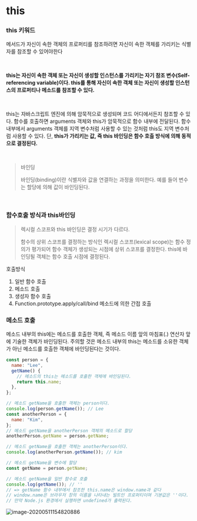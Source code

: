 # this

### this 키워드

메서드가 자신이 속한 객체의 프로퍼티를 참조하려면 자신이 속한 객체를 가리키는 식별자를 참조할 수 있어야한다

<br>

**this는 자신이 속한 객체 또는 자신이 생성할 인스턴스를 가리키는 자기 참조 변수(Self-referencing variable)이다. this를 통해 자신이 속한 객체 또는 자신이 생성할 인스턴스의 프로퍼티나 메소드를 참조할 수 있다.**

<br>

this는 자바스크립트 엔진에 의해 암묵적으로 생성되며 코드 어디에서든지 참조할 수 있다. 함수를 호출하면 arguments 객체와 this가 암묵적으로 함수 내부에 전달된다. 함수 내부에서 arguments 객체를 지역 변수처럼 사용할 수 있는 것처럼 this도 지역 변수처럼 사용할 수 있다. 단, **this가 가리키는 값, 즉 this 바인딩은 함수 호출 방식에 의해 동적으로 결정된다.**

<br>

> 바인딩
>
> 바인딩(binding)이란 식별자와 값을 연결하는 과정을 의미한다. 예를 들어 변수는 할당에 의해 값이 바인딩된다.

<br>

### 함수호출 방식과 this바인딩

> 렉시컬 스코프와 this 바인딩은 결정 시기가 다르다.
>
> 함수의 상위 스코프를 결정하는 방식인 렉시컬 스코프(lexical scope)는 함수 정의가 평가되어 함수 객체가 생성되는 시점에 상위 스코프를 결정한다. this에 바인딩될 객체는 함수 호출 시점에 결정된다.

호출방식

1. 일반 함수 호출
2. 메소드 호출
3. 생성자 함수 호출
4. Function.prototype.apply/call/bind 메소드에 의한 간접 호출

### 메소드 호출

메소드 내부의 this에는 메소드를 호출한 객체, 즉 메소드 이름 앞의 마침표(.) 연산자 앞에 기술한 객체가 바인딩된다. 주의할 것은 메소드 내부의 this는 메소드를 소유한 객체가 아닌 메소드를 호출한 객체에 바인딩된다는 것이다.

```javascript
const person = {
  name: "Lee",
  getName() {
    // 메소드의 this는 메소드를 호출한 객체에 바인딩된다.
    return this.name;
  },
};

// 메소드 getName을 호출한 객체는 person이다.
console.log(person.getName()); // Lee
const anotherPerson = {
  name: "Kim",
};
// 메소드 getName을 anotherPerson 객체의 메소드로 할당
anotherPerson.getName = person.getName;

// 메소드 getName을 호출한 객체는 anotherPerson이다.
console.log(anotherPerson.getName()); // kim

// 메소드 getName을 변수에 할당
const getName = person.getName;

// 메소드 getName을 일반 함수로 호출
console.log(getName()); // ''
// => getName 함수 내부에서 참조한 this.name은 window.name과 같다
// window.name은 브라우저 창의 이름을 나타내는 빌트인 프로퍼티이며 기본값은 ''이다.
// 만약 Node.js 환경에서 실행하면 undefined가 출력된다.
```

![image-20200511154820886](C:\Users\82109\AppData\Roaming\Typora\typora-user-images\image-20200511154820886.png)
